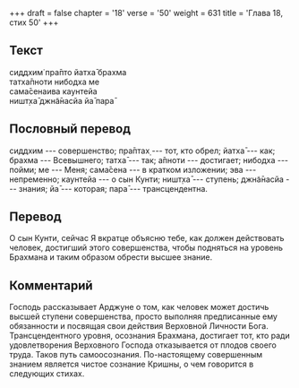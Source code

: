 +++
draft = false
chapter = '18'
verse = '50'
weight = 631
title = 'Глава 18, стих 50'
+++
## Текст

сиддхим̇ пра̄пто йатха̄ брахма  
татха̄пноти нибодха ме  
сама̄сенаива каунтейа  
ништ̣ха̄ джн̃а̄насйа йа̄ пара̄

## Пословный перевод

сиддхим --- совершенство; пра̄птах̣ --- тот, кто обрел; йатха̄ --- как;
брахма --- Всевышнего; татха̄ --- так; а̄пноти --- достигает; нибодха ---
пойми; ме --- Меня; сама̄сена --- в кратком изложении; эва ---
непременно; каунтейа --- о сын Кунти; ништ̣ха̄ --- ступень; джн̃а̄насйа ---
знания; йа̄ --- которая; пара̄ --- трансцендентна.

## Перевод

О сын Кунти, сейчас Я вкратце объясню тебе, как должен действовать
человек, достигший этого совершенства, чтобы подняться на уровень
Брахмана и таким образом обрести высшее знание.

## Комментарий

Господь рассказывает Арджуне о том, как человек может достичь высшей
ступени совершенства, просто выполняя предписанные ему обязанности и
посвящая свои действия Верховной Личности Бога. Трансцендентного уровня,
осознания Брахмана, достигает тот, кто ради удовлетворения Верховного
Господа отказывается от плодов своего труда. Таков путь самоосознания.
По-настоящему совершенным знанием является чистое сознание Кришны, о чем
говорится в следующих стихах.
